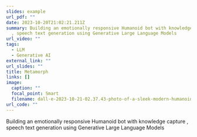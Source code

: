 ```yaml
---
slides: example
url_pdf: ""
date: 2023-10-20T21:02:21.211Z
summary: Building an emotionally responsive Humanoid bot with knowledge capture
  , speech text generation using Generative Large Language Models
url_video: ""
tags:
  - LLM
  - Generative AI
external_link: ""
url_slides: ""
title: Metamorph
links: []
image:
  caption: ""
  focal_point: Smart
  filename: dall·e-2023-10-21-02.37.43-photo-of-a-sleek-modern-humanoid-robot-with-a-screen-displaying-a-myriad-of-emotions.-the-robot-stands-in-a-lab-setting-equipped-with-sensors-captur.png
url_code: ""
---
```

Building an emotionally responsive Humanoid bot with knowledge capture , speech text generation using Generative Large Language Models